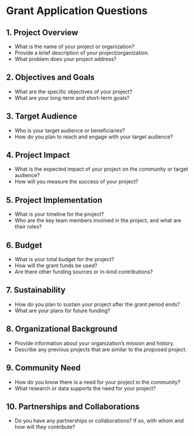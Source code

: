 # Grant Application Questions

## 1. Project Overview

- What is the name of your project or organization?
- Provide a brief description of your project/organization.
- What problem does your project address?

## 2. Objectives and Goals

- What are the specific objectives of your project?
- What are your long-term and short-term goals?

## 3. Target Audience

- Who is your target audience or beneficiaries?
- How do you plan to reach and engage with your target audience?

## 4. Project Impact

- What is the expected impact of your project on the community or target audience?
- How will you measure the success of your project?

## 5. Project Implementation

- What is your timeline for the project?
- Who are the key team members involved in the project, and what are their roles?

## 6. Budget

- What is your total budget for the project?
- How will the grant funds be used?
- Are there other funding sources or in-kind contributions?

## 7. Sustainability

- How do you plan to sustain your project after the grant period ends?
- What are your plans for future funding?

## 8. Organizational Background

- Provide information about your organization’s mission and history.
- Describe any previous projects that are similar to the proposed project.

## 9. Community Need

- How do you know there is a need for your project in the community?
- What research or data supports the need for your project?

## 10. Partnerships and Collaborations

- Do you have any partnerships or collaborations? If so, with whom and how will they contribute?
